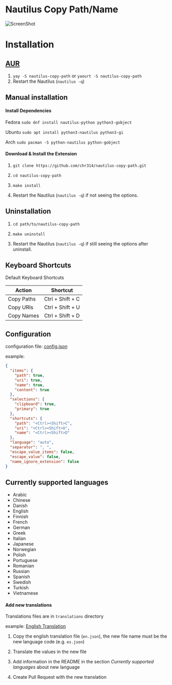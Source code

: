 # Nautilus Copy Path/Name

![ScreenShot](https://raw.githubusercontent.com/chr314/nautilus-copy-path/master/screenshot.png)

# Installation

## [AUR](https://aur.archlinux.org/packages/nautilus-copy-path/)

1. `yay -S nautilus-copy-path` or `yaourt -S nautilus-copy-path`
2. Restart the Nautilus (`nautilus -q`)

## Manual installation

#### Install Dependencies

Fedora `sudo dnf install nautilus-python python3-gobject`

Ubuntu `sudo apt install python3-nautilus python3-gi`

Arch `sudo pacman -S python-nautilus python-gobject`

#### Download & Install the Extension

1. `git clone https://github.com/chr314/nautilus-copy-path.git`

2. `cd nautilus-copy-path`

3. `make install`

4. Restart the Nautilus (`nautilus -q`) if not seeing the options.

## Uninstallation

1. `cd path/to/nautilus-copy-path`

2. `make uninstall`

3. Restart the Nautilus (`nautilus -q`) if still seeing the options after uninstall.

## Keyboard Shortcuts

Default Keyboard Shortcuts

| Action     | Shortcut         |
|------------|------------------|
| Copy Paths | Ctrl + Shift + C |
| Copy URIs  | Ctrl + Shift + U |
| Copy Names | Ctrl + Shift + D |

## Configuration

configuration file: [config.json](config.json)

example:

```json
{
  "items": {
    "path": true,
    "uri": true,
    "name": true,
    "content": true
  },
  "selections": {
    "clipboard": true,
    "primary": true
  },
  "shortcuts": {
    "path": "<Ctrl><Shift>C",
    "uri": "<Ctrl><Shift>U",
    "name": "<Ctrl><Shift>D"
  },
  "language": "auto",
  "separator": ", ",
  "escape_value_items": false,
  "escape_value": false,
  "name_ignore_extension": false
}
```

## Currently supported languages

- Arabic
- Chinese
- Danish
- English
- Finnish
- French
- German
- Greek
- Italian
- Japanese
- Norwegian
- Polish
- Portuguese
- Romanian
- Russian
- Spanish
- Swedish
- Turkish
- Vietnamese

#### Add new translations

Translations files are in `translations` directory

example: [English Translation](translations/en.json)

1. Copy the english translation file (`en.json`), the new file name must be the new language code (e.g. `es.json`)

2. Translate the values in the new file

3. Add information in the README in the section *Currently supported languages* about new language

3. Create Pull Request with the new translation
